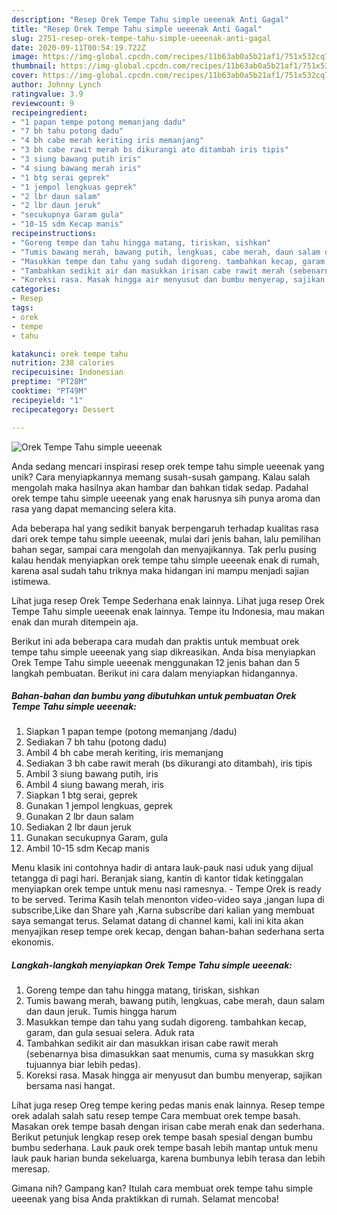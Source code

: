 ```yaml
---
description: "Resep Orek Tempe Tahu simple ueeenak Anti Gagal"
title: "Resep Orek Tempe Tahu simple ueeenak Anti Gagal"
slug: 2751-resep-orek-tempe-tahu-simple-ueeenak-anti-gagal
date: 2020-09-11T00:54:19.722Z
image: https://img-global.cpcdn.com/recipes/11b63ab0a5b21af1/751x532cq70/orek-tempe-tahu-simple-ueeenak-foto-resep-utama.jpg
thumbnail: https://img-global.cpcdn.com/recipes/11b63ab0a5b21af1/751x532cq70/orek-tempe-tahu-simple-ueeenak-foto-resep-utama.jpg
cover: https://img-global.cpcdn.com/recipes/11b63ab0a5b21af1/751x532cq70/orek-tempe-tahu-simple-ueeenak-foto-resep-utama.jpg
author: Johnny Lynch
ratingvalue: 3.9
reviewcount: 9
recipeingredient:
- "1 papan tempe potong memanjang dadu"
- "7 bh tahu potong dadu"
- "4 bh cabe merah keriting iris memanjang"
- "3 bh cabe rawit merah bs dikurangi ato ditambah iris tipis"
- "3 siung bawang putih iris"
- "4 siung bawang merah iris"
- "1 btg serai geprek"
- "1 jempol lengkuas geprek"
- "2 lbr daun salam"
- "2 lbr daun jeruk"
- "secukupnya Garam gula"
- "10-15 sdm Kecap manis"
recipeinstructions:
- "Goreng tempe dan tahu hingga matang, tiriskan, sishkan"
- "Tumis bawang merah, bawang putih, lengkuas, cabe merah, daun salam dan daun jeruk. Tumis hingga harum"
- "Masukkan tempe dan tahu yang sudah digoreng. tambahkan kecap, garam, dan gula sesuai selera. Aduk rata"
- "Tambahkan sedikit air dan masukkan irisan cabe rawit merah (sebenarnya bisa dimasukkan saat menumis, cuma sy masukkan skrg tujuannya biar lebih pedas)."
- "Koreksi rasa. Masak hingga air menyusut dan bumbu menyerap, sajikan bersama nasi hangat."
categories:
- Resep
tags:
- orek
- tempe
- tahu

katakunci: orek tempe tahu 
nutrition: 238 calories
recipecuisine: Indonesian
preptime: "PT28M"
cooktime: "PT49M"
recipeyield: "1"
recipecategory: Dessert

---
```



![Orek Tempe Tahu simple ueeenak](https://img-global.cpcdn.com/recipes/11b63ab0a5b21af1/751x532cq70/orek-tempe-tahu-simple-ueeenak-foto-resep-utama.jpg)

Anda sedang mencari inspirasi resep orek tempe tahu simple ueeenak yang unik? Cara menyiapkannya memang susah-susah gampang. Kalau salah mengolah maka hasilnya akan hambar dan bahkan tidak sedap. Padahal orek tempe tahu simple ueeenak yang enak harusnya sih punya aroma dan rasa yang dapat memancing selera kita.

Ada beberapa hal yang sedikit banyak berpengaruh terhadap kualitas rasa dari orek tempe tahu simple ueeenak, mulai dari jenis bahan, lalu pemilihan bahan segar, sampai cara mengolah dan menyajikannya. Tak perlu pusing kalau hendak menyiapkan orek tempe tahu simple ueeenak enak di rumah, karena asal sudah tahu triknya maka hidangan ini mampu menjadi sajian istimewa.

Lihat juga resep Orek Tempe Sederhana enak lainnya. Lihat juga resep Orek Tempe Tahu simple ueeenak enak lainnya. Tempe itu Indonesia, mau makan enak dan murah ditempein aja.


Berikut ini ada beberapa cara mudah dan praktis untuk membuat orek tempe tahu simple ueeenak yang siap dikreasikan. Anda bisa menyiapkan Orek Tempe Tahu simple ueeenak menggunakan 12 jenis bahan dan 5 langkah pembuatan. Berikut ini cara dalam menyiapkan hidangannya.

<!--inarticleads1-->

##### Bahan-bahan dan bumbu yang dibutuhkan untuk pembuatan Orek Tempe Tahu simple ueeenak:

1. Siapkan 1 papan tempe (potong memanjang /dadu)
1. Sediakan 7 bh tahu (potong dadu)
1. Ambil 4 bh cabe merah keriting, iris memanjang
1. Sediakan 3 bh cabe rawit merah (bs dikurangi ato ditambah), iris tipis
1. Ambil 3 siung bawang putih, iris
1. Ambil 4 siung bawang merah, iris
1. Siapkan 1 btg serai, geprek
1. Gunakan 1 jempol lengkuas, geprek
1. Gunakan 2 lbr daun salam
1. Sediakan 2 lbr daun jeruk
1. Gunakan secukupnya Garam, gula
1. Ambil 10-15 sdm Kecap manis


Menu klasik ini contohnya hadir di antara lauk-pauk nasi uduk yang dijual tetangga di pagi hari. Beranjak siang, kantin di kantor tidak ketinggalan menyiapkan orek tempe untuk menu nasi ramesnya. - Tempe Orek is ready to be served. Terima Kasih telah menonton video-video saya ,jangan lupa di subscribe,Like dan Share yah ,Karna subscribe dari kalian yang membuat saya semangat terus. Selamat datang di channel kami, kali ini kita akan menyajikan resep tempe orek kecap, dengan bahan-bahan sederhana serta ekonomis. 

<!--inarticleads2-->

##### Langkah-langkah menyiapkan Orek Tempe Tahu simple ueeenak:

1. Goreng tempe dan tahu hingga matang, tiriskan, sishkan
1. Tumis bawang merah, bawang putih, lengkuas, cabe merah, daun salam dan daun jeruk. Tumis hingga harum
1. Masukkan tempe dan tahu yang sudah digoreng. tambahkan kecap, garam, dan gula sesuai selera. Aduk rata
1. Tambahkan sedikit air dan masukkan irisan cabe rawit merah (sebenarnya bisa dimasukkan saat menumis, cuma sy masukkan skrg tujuannya biar lebih pedas).
1. Koreksi rasa. Masak hingga air menyusut dan bumbu menyerap, sajikan bersama nasi hangat.


Lihat juga resep Oreg tempe kering pedas manis enak lainnya. Resep tempe orek adalah salah satu resep tempe Cara membuat orek tempe basah. Masakan orek tempe basah dengan irisan cabe merah enak dan sederhana. Berikut petunjuk lengkap resep orek tempe basah spesial dengan bumbu bumbu sederhana. Lauk pauk orek tempe basah lebih mantap untuk menu lauk pauk harian bunda sekeluarga, karena bumbunya lebih terasa dan lebih meresap. 

Gimana nih? Gampang kan? Itulah cara membuat orek tempe tahu simple ueeenak yang bisa Anda praktikkan di rumah. Selamat mencoba!
